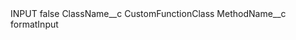 <?xml version="1.0" encoding="UTF-8"?>
<CustomMetadata xmlns="http://soap.sforce.com/2006/04/metadata" xmlns:xsi="http://www.w3.org/2001/XMLSchema-instance" xmlns:xsd="http://www.w3.org/2001/XMLSchema">
    <label>INPUT</label>
    <protected>false</protected>
    <values>
        <field>ClassName__c</field>
        <value xsi:type="xsd:string">CustomFunctionClass</value>
    </values>
    <values>
        <field>MethodName__c</field>
        <value xsi:type="xsd:string">formatInput</value>
    </values>
</CustomMetadata>
